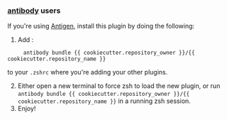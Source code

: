 ### [antibody](https://github.com/getantibody/antibody) users

If you're using [Antigen](https://github.com/getantibody/antibody), install this plugin by doing the following:

1.  Add :

```{.sourceCode .bash}
     antibody bundle {{ cookiecutter.repository_owner }}/{{ cookiecutter.repository_name }}
```

to your `.zshrc` where you're adding your other plugins.

2.  Either open a new terminal to force zsh to load the new plugin, or run `antibody bundle {{ cookiecutter.repository_owner }}/{{ cookiecutter.repository_name }}` in a running zsh session.
3.  Enjoy!
